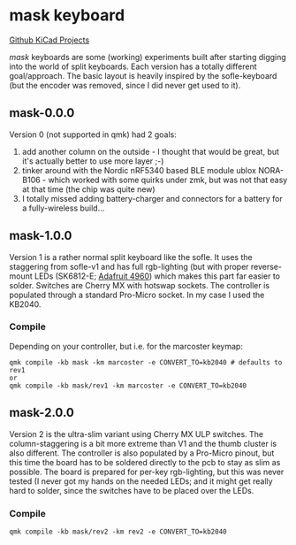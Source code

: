 # mask keyboard

[Github KiCad Projects](https://github.com/marcoster/mask)

*mask* keyboards are some (working) experiments built after starting digging into the world of split keyboards.
Each version has a totally different goal/approach.
The basic layout is heavily inspired by the sofle-keyboard (but the encoder was removed, since I did never get used to it).

## mask-0.0.0
Version 0 (not supported in qmk) had 2 goals:
  1) add another column on the outside
    - I thought that would be great, but it's actually better to use more layer ;-)
  2) tinker around with the Nordic nRF5340 based BLE module ublox NORA-B106
    - which worked with some quirks under zmk, but was not that easy at that time (the chip was quite new)
  3) I totally missed adding battery-charger and connectors for a battery for a fully-wireless build...


## mask-1.0.0
Version 1 is a rather normal split keyboard like the sofle. It uses the staggering from sofle-v1 and has full rgb-lighting
(but with proper reverse-mount LEDs (SK6812-E; [Adafruit 4960](https://github.com/marcoster/mask)) which makes this part far
easier to solder.
Switches are Cherry MX with hotswap sockets.
The controller is populated through a standard Pro-Micro socket. In my case I used the KB2040.

### Compile
Depending on your controller, but i.e. for the marcoster keymap:
```
qmk compile -kb mask -km marcoster -e CONVERT_TO=kb2040 # defaults to rev1
or
qmk compile -kb mask/rev1 -km marcoster -e CONVERT_TO=kb2040
```

## mask-2.0.0
Version 2 is the ultra-slim variant using Cherry MX ULP switches. The column-staggering is a bit more extreme than V1 and
the thumb cluster is also different. The controller is also populated by a Pro-Micro pinout, but this time the board has to
be soldered directly to the pcb to stay as slim as possible.
The board is prepared for per-key rgb-lighting, but this was never tested (I never got my hands on the needed LEDs; and it
might get really hard to solder, since the switches have to be placed over the LEDs.

### Compile
```
qmk compile -kb mask/rev2 -km rev2 -e CONVERT_TO=kb2040
```


